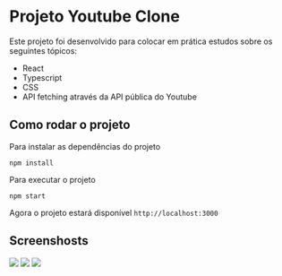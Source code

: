 # Projeto Youtube Clone 
Este projeto foi desenvolvido para colocar em prática estudos sobre os seguintes tópicos:
- React
- Typescript
- CSS
- API fetching através da API pública do Youtube

## Como rodar o projeto
Para instalar as dependências do projeto 
```
npm install
```
Para executar o projeto 
```
npm start
```
Agora o projeto estará disponível ```http://localhost:3000```

## Screenshosts

<p>
<img src="https://raw.githubusercontent.com/biandradee/Projeto-Youtube/master/screenshots/youtube.jpeg" />
<img src="https://raw.githubusercontent.com/biandradee/Projeto-Youtube/master/screenshots/youtube2.jpeg" />
<img src="https://raw.githubusercontent.com/biandradee/Projeto-Youtube/master/screenshots/youtube3.jpeg" />
</p>
